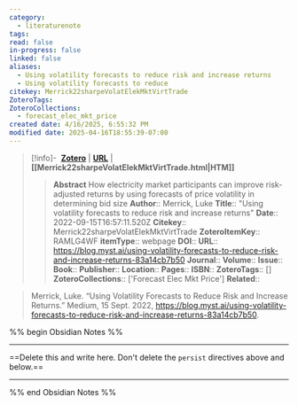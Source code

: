 ```yaml
---
category:
  - literaturenote
tags: 
read: false
in-progress: false
linked: false
aliases:
  - Using volatility forecasts to reduce risk and increase returns
  - Using volatility forecasts to reduce
citekey: Merrick22sharpeVolatElekMktVirtTrade
ZoteroTags: 
ZoteroCollections:
  - forecast_elec_mkt_price
created date: 4/16/2025, 6:55:32 PM
modified date: 2025-04-16T18:55:39-07:00
---
```


> [!info]- &nbsp;[**Zotero**](zotero://select/library/items/RAMLG4WF)  | [**URL**](https://blog.myst.ai/using-volatility-forecasts-to-reduce-risk-and-increase-returns-83a14cb7b50) | **[[Merrick22sharpeVolatElekMktVirtTrade.html|HTM]]**
>> **Abstract**
> How electricity market participants can improve risk-adjusted returns by using forecasts of price volatility in determining bid size
> > **Author**:: Merrick, Luke
> **Title**:: "Using volatility forecasts to reduce risk and increase returns"
> **Date**:: 2022-09-15T16:57:11.520Z
> **Citekey**:: Merrick22sharpeVolatElekMktVirtTrade
> **ZoteroItemKey**:: RAMLG4WF
> **itemType**:: webpage
> **DOI**:: 
> **URL**:: https://blog.myst.ai/using-volatility-forecasts-to-reduce-risk-and-increase-returns-83a14cb7b50
> **Journal**:: 
> **Volume**:: 
> **Issue**:: 
> **Book**:: 
> **Publisher**:: 
> **Location**:: 
> **Pages**:: 
> **ISBN**:: 
> **ZoteroTags**:: []
> **ZoteroCollections**:: ['Forecast Elec Mkt Price']
> **Related**::

>  Merrick, Luke. “Using Volatility Forecasts to Reduce Risk and Increase Returns.” Medium, 15 Sept. 2022, https://blog.myst.ai/using-volatility-forecasts-to-reduce-risk-and-increase-returns-83a14cb7b50.

%% begin Obsidian Notes %%
___
==Delete this and write here. Don't delete the `persist` directives above and below.==
___
%% end Obsidian Notes %%
